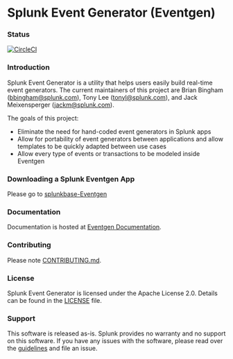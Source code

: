 # Splunk Event Generator (Eventgen)

### Status
[![CircleCI](https://circleci.com/gh/splunk/eventgen/tree/develop.svg?style=svg&circle-token=15e952a75e368102d8cebc6d9445af87e6c7d57e)](https://circleci.com/gh/splunk/eventgen/tree/develop)

### Introduction

Splunk Event Generator is a utility that helps users easily build real-time event generators.
The current maintainers of this project are Brian Bingham (bbingham@splunk.com), Tony Lee (tonyl@splunk.com), and Jack Meixensperger (jackm@splunk.com).

The goals of this project:

* Eliminate the need for hand-coded event generators in Splunk apps
* Allow for portability of event generators between applications and allow templates to be quickly adapted between use cases
* Allow every type of events or transactions to be modeled inside Eventgen

### Downloading a Splunk Eventgen App

Please go to [splunkbase-Eventgen](https://splunkbase.splunk.com/app/1924/#/overview)

### Documentation

Documentation is hosted at [Eventgen Documentation](http://splunk.github.io/eventgen/).

### Contributing

Please note [CONTRIBUTING.md](CONTRIBUTING.md).

### License

Splunk Event Generator is licensed under the Apache License 2.0. Details can be found in the [LICENSE](LICENSE) file.

### Support

This software is released as-is. Splunk provides no warranty and no support on this software.
If you have any issues with the software, please read over the [guidelines](http://splunk.github.io/eventgen/FILE_ISSUES.md) and file an issue.
